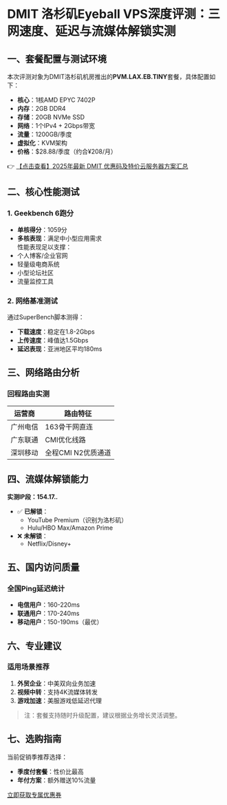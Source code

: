 # DMIT 洛杉矶Eyeball VPS深度评测：三网速度、延迟与流媒体解锁实测

## 一、套餐配置与测试环境
本次评测对象为DMIT洛杉矶机房推出的**PVM.LAX.EB.TINY**套餐，具体配置如下：
- **核心**：1核AMD EPYC 7402P
- **内存**：2GB DDR4
- **存储**：20GB NVMe SSD
- **网络**：1个IPv4 + 2Gbps带宽
- **流量**：1200GB/季度
- **虚拟化**：KVM架构
- **价格**：$28.88/季度（约合¥208/月）

👉 [【点击查看】2025年最新 DMIT 优惠码及特价云服务器方案汇总](https://bit.ly/dmit_coupon)

## 二、核心性能测试
### 1. Geekbench 6跑分
- **单核得分**：1059分
- **多核表现**：满足中小型应用需求  
性能表现足以支撑：
- 个人博客/企业官网
- 轻量级电商系统
- 小型论坛社区
- 流量监控工具

### 2. 网络基准测试
通过SuperBench脚本测得：
- **下载速度**：稳定在1.8-2Gbps
- **上传速度**：峰值达1.5Gbps
- **延迟表现**：亚洲地区平均180ms

## 三、网络路由分析
### 回程路由实测
| 运营商       | 路由特征               |
|--------------|------------------------|
| 广州电信     | 163骨干网直连          |
| 广东联通     | CMI优化线路            |
| 深圳移动     | 全程CMI N2优质通道     |

## 四、流媒体解锁能力
**实测IP段：154.17.*.***
- ✅ **已解锁**：
  - YouTube Premium（识别为洛杉矶）
  - Hulu/HBO Max/Amazon Prime
- ❌ **未解锁**：
  - Netflix/Disney+

## 五、国内访问质量
### 全国Ping延迟统计
- **电信用户**：160-220ms
- **联通用户**：170-240ms  
- **移动用户**：150-190ms（最优）

## 六、专业建议
### 适用场景推荐
1. **外贸企业**：中美双向业务加速
2. **视频中转**：支持4K流媒体转发
3. **游戏加速**：美服游戏低延迟代理

> 注：套餐支持随时升级配置，建议根据业务增长灵活调整。

## 七、选购指南
当前促销季推荐选择：
- **季度付套餐**：性价比最高
- **年付方案**：额外赠送10%流量

[立即获取专属优惠券](https://bit.ly/dmit_coupon)